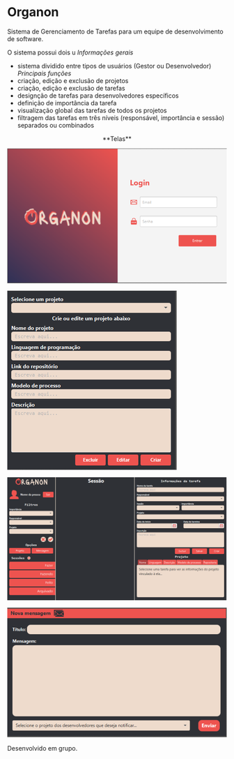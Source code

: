 # Organon
Sistema de Gerenciamento de Tarefas para um equipe de desenvolvimento de software.

O sistema possui dois u
*Informações gerais*
 - sistema dividido entre tipos de usuários (Gestor ou Desenvolvedor)
*Principais funções*
 - criação, edição e exclusão de projetos 
 - criação, edição e exclusão de tarefas
 - designção de tarefas para desenvolvedores específicos 
 - definição de importância da tarefa
 - visualização global das tarefas de todos os projetos
 - filtragem das tarefas em três níveis (responsável, importância e sessão) separados ou combinados  

<p align='center'>
  **Telas**
 
  ![Tela Login](https://github.com/Henrique-BL/Organon/blob/main/telas/TelaLogin.png)
  
  ![Tela Projeto](https://github.com/Henrique-BL/Organon/blob/main/telas/TelaProjeto.png)
  
  ![Tela Principal](https://github.com/Henrique-BL/Organon/blob/main/telas/TelaMainBoard.png)
  
  ![Tela Mensagem](https://github.com/Henrique-BL/Organon/blob/main/telas/TelaMensagem.png)
  
</p>
Desenvolvido em grupo.
